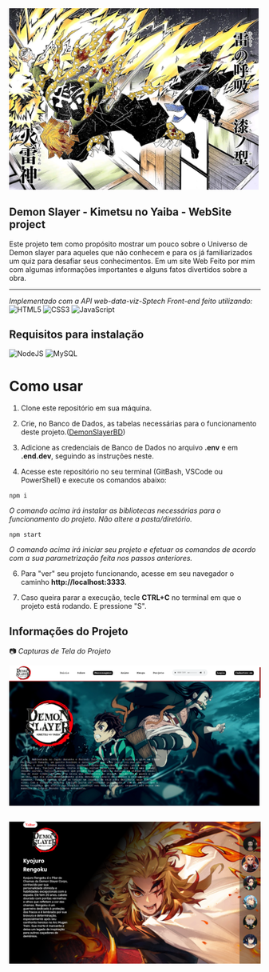 <img src="./Projeto/public/img/Honoikazuchi_no_Kami.webp" width="500px">

## Demon Slayer - Kimetsu no Yaiba - WebSite project

Este projeto tem como propósito mostrar um pouco sobre o Universo de Demon slayer para aqueles que não conhecem e para os já familiarizados um quiz para desafiar seus conhecimentos. Em um site Web Feito por mim com algumas informações importantes e alguns fatos divertidos sobre a obra.

<hr>

_Implementado com a API web-data-viz-Sptech_
_Front-end feito utilizando:_ <br>
![HTML5](https://img.shields.io/badge/html5-%23E34F26.svg?style=for-the-badge&logo=html5&logoColor=white)
![CSS3](https://img.shields.io/badge/css3-%231572B6.svg?style=for-the-badge&logo=css3&logoColor=white)
![JavaScript](https://img.shields.io/badge/javascript-%23323330.svg?style=for-the-badge&logo=javascript&logoColor=%23F7DF1E)


## Requisitos para instalação 
![NodeJS](https://img.shields.io/badge/node.js-6DA55F?style=for-the-badge&logo=node.js&logoColor=white)
![MySQL](https://img.shields.io/badge/MySQL-005C84?style=for-the-badge&logo=mysql&logoColor=white)

# Como usar

1. Clone este repositório em sua máquina.


1. Crie, no Banco de Dados, as tabelas necessárias para o funcionamento deste projeto.(<a href="src/database/script-tabelas.sql">DemonSlayerBD</a>)


3. Adicione as credenciais de Banco de Dados no arquivo **.env** e em **.end.dev**, seguindo as instruções neste.

4. Acesse este repositório no seu terminal (GitBash, VSCode ou PowerShell) e execute os comandos abaixo:

```
npm i
``` 
_O comando acima irá instalar as bibliotecas necessárias para o funcionamento do projeto. Não altere a pasta/diretório._

```
npm start
``` 

_O comando acima irá iniciar seu projeto e efetuar os comandos de acordo com a sua parametrização feita nos passos anteriores._

6. Para "ver" seu projeto funcionando, acesse em seu navegador o caminho **http://localhost:3333**.

7. Caso queira parar a execução, tecle **CTRL+C** no terminal em que o projeto está rodando. E pressione "S".


## Informações do Projeto

📷 _Capturas de Tela do Projeto_

<img src="./Projeto/public/img/Captura de tela 2024-06-03 222936.png" width="800px"> <br>
##
<img src="./Projeto/public/img/Captura de tela 2024-06-03 222950.png" width="800px"> <br>
##
